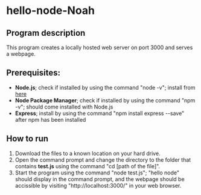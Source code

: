 # hello-node-Noah

## Program description
This program creates a locally hosted web server on port 3000 and serves a webpage.

## Prerequisites:
- **Node.js**; check if installed by using the command "node -v"; install from [here](https://nodejs.org/en/)
- **Node Package Manager**; check if installed by using the command "npm -v"; should come installed with Node.js
- **Express**; install by using the command "npm install express --save" after npm has been installed

## How to run
1. Download the files to a known location on your hard drive.
1. Open the command prompt and change the directory to the folder that contains **test.js** using the command "cd [path of the file]".
1. Start the program using the command "node test.js"; "hello node" should display in the command prompt, and the webpage should be accissible by visiting "http://localhost:3000/" in your web browser.
